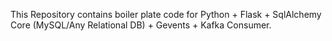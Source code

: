 This Repository contains boiler plate code for Python + Flask + SqlAlchemy Core (MySQL/Any Relational DB) + Gevents + Kafka Consumer.
